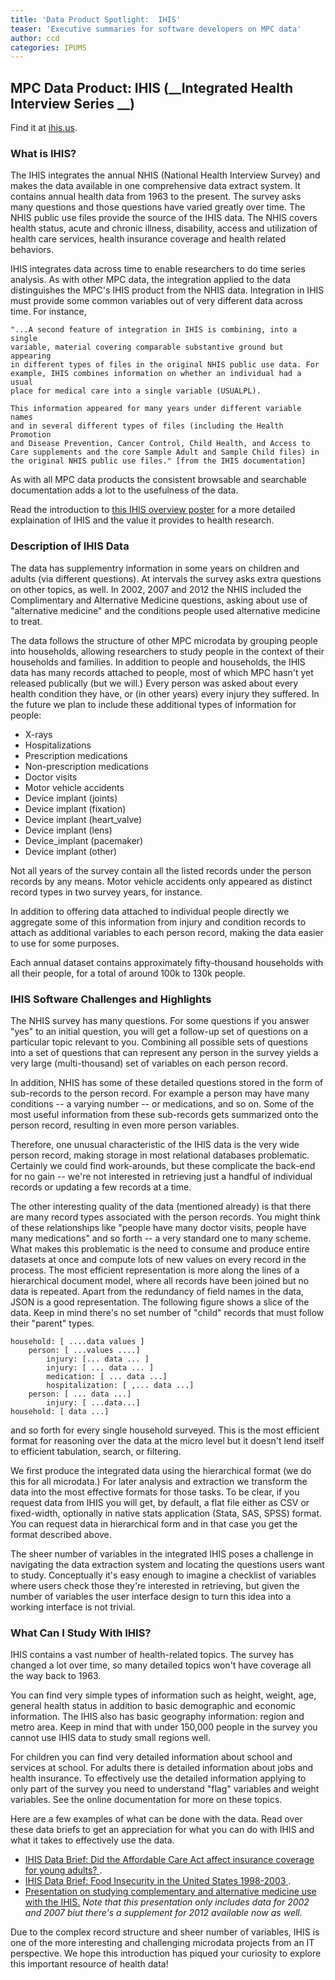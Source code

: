 ```yaml
---
title: 'Data Product Spotlight:  IHIS'
teaser: 'Executive summaries for software developers on MPC data'
author: ccd
categories: IPUMS
---
```



## MPC Data Product: IHIS (__Integrated Health Interview Series	__)

Find it at <a href="http://ihis.us/">ihis.us</a>.

### **What is IHIS?**

The IHIS integrates the annual NHIS (National Health Interview Survey) and makes the data available in one comprehensive data extract system. It contains annual health data from 1963 to the present. The survey asks many questions and those questions have varied greatly over time. The NHIS public use files provide the source of the IHIS data. The NHIS covers health status, acute and chronic illness, disability, access and utilization of health care services, health insurance coverage and health related behaviors.

IHIS integrates data across time to enable researchers to do time series analysis. As with other MPC data, the integration applied to the data distinguishes the MPC's IHIS product from the NHIS data. Integration in IHIS must provide some common variables out of very different data across time. For instance,

	"...A second feature of integration in IHIS is combining, into a single 
	variable, material covering comparable substantive ground but appearing 
	in different types of files in the original NHIS public use data. For 
	example, IHIS combines information on whether an individual had a usual 
	place for medical care into a single variable (USUALPL).
	
	This information appeared for many years under different variable names 
	and in several different types of files (including the Health Promotion 
	and Disease Prevention, Cancer Control, Child Health, and Access to 
	Care supplements and the core Sample Adult and Sample Child files) in 
	the original NHIS public use files." [from the IHIS documentation]

As with all MPC data products the consistent browsable and searchable documentation adds a lot to the usefulness of the data.

Read the introduction to <a href="https://www.ihis.us/ihis/resources/AHC_2011_poster.pdf">this IHIS overview poster</a> for a more detailed explaination of IHIS and the value it provides to health research.

### **Description of IHIS Data**

The data has supplementry information in some years on children and adults (via different questions). At intervals the survey asks extra questions on other topics, as well. In 2002, 2007 and 2012 the NHIS included the Complimentary and Alternative Medicine questions, asking about use of "alternative medicine" and the conditions people used alternative medicine to treat.

The data follows the structure of other MPC microdata by grouping people into households, allowing researchers to study people in the context of their households and families. In addition to people and households, the IHIS data has many records attached to people, most of which MPC hasn't yet released publically (but we will.)  Every person was asked about every health condition they have, or (in other years) every injury they suffered. In the future we plan to include these additional types of information for people:

* X-rays
* Hospitalizations
* Prescription medications
* Non-prescription medications
* Doctor visits
* Motor vehicle accidents
* Device implant (joints)
* Device implant (fixation)
* Device implant (heart_valve)
* Device implant (lens)
* Device_implant (pacemaker)
* Device implant (other)

Not all years of the survey contain all the listed records under the person records by any means. Motor vehicle accidents only appeared as distinct record types in two survey years, for instance.

In addition to offering data attached to individual people directly we aggregate some of this information from injury and condition records to attach as additional variables to each person record, making the data easier to use for some purposes.

Each annual dataset contains approximately fifty-thousand households with all their people, for a total of around 100k to 130k people.

### **IHIS Software Challenges and Highlights**

The NHIS survey has many questions. For some questions if you answer "yes" to an initial question, you will get a follow-up set of questions on a particular topic relevant to you. Combining all possible sets of questions into a set of questions that can represent any person in the survey yields a very large (multi-thousand) set of variables on each person record. 

In addition, NHIS has some of these detailed questions stored in the form of sub-records to the person record. For example a person may have many conditions -- a varying number -- or medications, and so on. Some of the most useful information from these sub-records gets summarized onto the person record, resulting in even more person variables.

Therefore, one unusual characteristic of the IHIS data is the very wide person record, making storage in most relational databases problematic. Certainly we could find work-arounds, but these complicate the back-end for no gain -- we're not interested in retrieving just a handful of individual records or updating a few records at a time.  

The other interesting quality of the data (mentioned already) is that there are many record types associated with the person records. You might think of these relationships like "people have many doctor visits, people have many medications" and so forth -- a very standard one to many scheme. What makes this problematic is the need to consume and produce entire datasets at once and compute lots of new values on every record in the process. The most efficient representation is more along the lines of a hierarchical document model, where all records have been joined but no data is repeated. Apart from the redundancy of field names in the data, JSON is a good representation. The following figure shows a slice of the data. Keep in mind there's no set number of "child" records that must follow their "parent" types. 

	household: [ ....data values ]
		person: [ ...values ....]
			injury: [... data ... ]
			injury: [ ... data ... ]
			medication: [ ... data ...]
			hospitalization: [ ,... data ...]
		person: [ ... data ...]
			injury: [ ...data...]
	household: [ data ...]
	
and so forth for every single household surveyed. This is the most efficient format for reasoning over the data at the micro level but it doesn't lend itself to efficient tabulation, search, or filtering. 

We first produce the integrated data using the hierarchical format (we do this for all microdata.) For later analysis and extraction we transform the data into the most effective formats for those tasks. To be clear, if you request data from IHIS you will get, by default, a flat file either as CSV or fixed-width, optionally in native stats application (Stata, SAS, SPSS) format. You can request data in hierarchical form and in that case you get the format described above.

The sheer number of variables in the integrated IHIS poses a challenge in navigating the data extraction system and locating the questions users want to study. Conceptually it's easy enough to imagine a checklist of variables where users check those they're interested in retrieving, but given the number of variables the user interface design to turn this idea into a working interface is not trivial.

### **What Can I Study With IHIS?**

IHIS contains a vast number of health-related topics. The survey has changed a lot over time, so many detailed topics won't have coverage all the way back to 1963. 

You can find very simple types of information such as height, weight, age, general health status in addition to basic demographic and economic information.  The IHIS also has basic geography information: region and metro area. Keep in mind that with under 150,000 people in the survey you cannot use IHIS data to study small regions well.

For children you can find very detailed information about school and services at school. For adults there is detailed information about jobs and health insurance. To effectively use the detailed information applying to only part of the survey you need to understand "flag" variables and weight variables.  See the online documentation for more on these topics.

Here are a few examples of what can be done with the data. Read over these data briefs to get an appreciation for what you can do with IHIS and what it takes to effectively use the data.

*  <a href="https://www.ihis.us/ihis/resources/IHIS_Data_Brief_No_2.pdf"> IHIS Data Brief: Did the Affordable Care Act affect insurance coverage for young adults? </a>.
*  <a href="https://www.ihis.us/ihis/resources/IHIS_Data_Brief_No_1.pdf"> IHIS Data Brief: Food Insecurity in the United States 1998-2003 </a>.
*   <a href="https://www.ihis.us/ihis/resources/Lee_APHA_Presentation.pdf">  Presentation on studying complementary and alternative medicine use with the IHIS.</a> _Note that this presentation only includes data for 2002 and 2007 biut there's a supplement for 2012 available now as well._

Due to the complex record structure and sheer number of variables, IHIS is one of the more interesting and challenging microdata projects from an IT perspective. We hope this introduction has piqued your curiosity to explore this important resource of health data!






